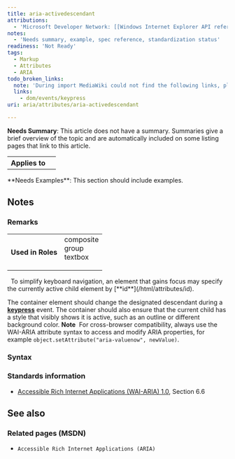 ```yaml
---
title: aria-activedescendant
attributions:
  - 'Microsoft Developer Network: [[Windows Internet Explorer API reference](http://msdn.microsoft.com/en-us/library/ie/hh828809%28v=vs.85%29.aspx) Article]'
notes:
  - 'Needs summary, example, spec reference, standardization status'
readiness: 'Not Ready'
tags:
  - Markup
  - Attributes
  - ARIA
todo_broken_links:
  note: 'During import MediaWiki could not find the following links, please fix and adjust this list.'
  links:
    - dom/events/keypress
uri: aria/attributes/aria-activedescendant

---
```

**Needs Summary**: This article does not have a summary. Summaries give a brief overview of the topic and are automatically included on some listing pages that link to this article.

<table class="wikitable">
<tr>
<th>
Applies to

</th>
<td>
</td>
</tr>
</table>
**Needs Examples**: This section should include examples.

## Notes

### Remarks

<table class="wikitable">
<tr>
<th>
Used in Roles

</th>
<td>
<dl>

<dt>
composite

</dt>
<dt>
group

</dt>
<dt>
textbox

</dt>
</dl>
</td>
</tr>
</table>
  To simplify keyboard navigation, an element that gains focus may specify the currently active child element by [**id**](/html/attributes/id).

The container element should change the designated descendant during a [**keypress**](/w/index.php?title=dom/events/keypress&action=edit&redlink=1) event. The container should also ensure that the current child has a style that visibly shows it is active, such as an outline or different background color. **Note**  For cross-browser compatibility, always use the WAI-ARIA attribute syntax to access and modify ARIA properties, for example `object.setAttribute("aria-valuenow", newValue)`.

### Syntax

### Standards information

-   [Accessible Rich Internet Applications (WAI-ARIA) 1.0](http://go.microsoft.com/fwlink/p/?linkid=203793), Section 6.6

## See also

### Related pages (MSDN)

-   `Accessible Rich Internet Applications (ARIA)`
